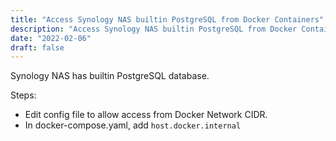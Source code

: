 ```yaml
---
title: "Access Synology NAS builtin PostgreSQL from Docker Containers"
description: "Access Synology NAS builtin PostgreSQL from Docker Containers"
date: "2022-02-06"
draft: false
---
```


Synology NAS has builtin PostgreSQL database.

Steps:

- Edit config file to allow access from Docker Network CIDR.
- In docker-compose.yaml, add `host.docker.internal`
